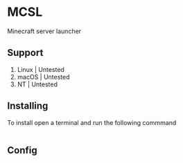 # MCSL
Minecraft server launcher

## Support
1) Linux | Untested
2) macOS | Untested
3) NT | Untested

## Installing
To install open a terminal and run the following commmand
```bash

```

## Config